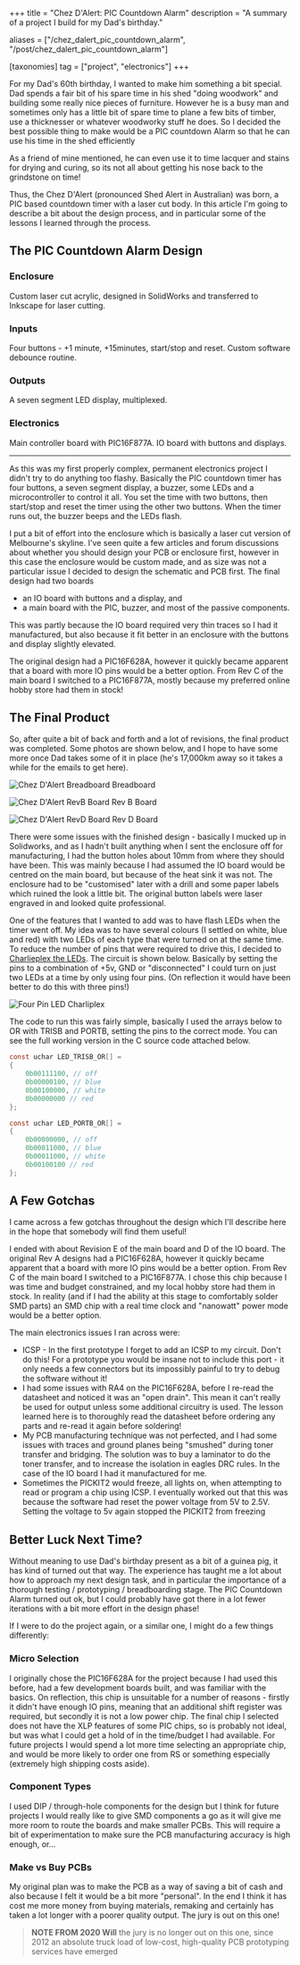 +++
title = "Chez D'Alert: PIC Countdown Alarm"
description = "A summary of a project I build for my Dad's birthday."

aliases = ["/chez_dalert_pic_countdown_alarm", "/post/chez_dalert_pic_countdown_alarm"]

[taxonomies]
tag = ["project", "electronics"]
+++

For my Dad's 60th birthday, I wanted to make him something a bit special. Dad
spends a fair bit of his spare time in his shed "doing woodwork" and building
some really nice pieces of furniture. However he is a busy man and sometimes
only has a little bit of spare time to plane a few bits of timber, use a
thicknesser or whatever woodworky stuff he does. So I decided the best possible
thing to make would be a PIC countdown Alarm so that he can use his time in the
shed efficiently

As a friend of mine mentioned, he can even use it to time lacquer and stains for
drying and curing, so its not all about getting his nose back to the grindstone
on time!

Thus, the Chez D'Alert (pronounced Shed Alert in Australian) was born, a PIC
based countdown timer with a laser cut body. In this article I'm going to
describe a bit about the design process, and in particular some of the lessons I
learned through the process.

## The PIC Countdown Alarm Design

### Enclosure

Custom laser cut acrylic, designed in SolidWorks and transferred to Inkscape for
laser cutting.

### Inputs

Four buttons - +1 minute, +15minutes, start/stop and reset. Custom software
debounce routine.

### Outputs

A seven segment LED display, multiplexed.

### Electronics

Main controller board with PIC16F877A. IO board with buttons and displays.

---

As this was my first properly complex, permanent electronics project I didn't
try to do anything too flashy. Basically the PIC countdown timer has four
buttons, a seven segment display, a buzzer, some LEDs and a microcontroller to
control it all. You set the time with two buttons, then start/stop and reset the
timer using the other two buttons. When the timer runs out, the buzzer beeps and
the LEDs flash.

I put a bit of effort into the enclosure which is basically a laser cut version
of Melbourne's skyline. I've seen quite a few articles and forum discussions
about whether you should design your PCB or enclosure first, however in this
case the enclosure would be custom made, and as size was not a particular issue
I decided to design the schematic and PCB first. The final design had two boards

- an IO board with buttons and a display, and
- a main board with the PIC, buzzer, and most of the passive components.

This was partly because the IO board required very thin traces so I had it
manufactured, but also because it fit better in an enclosure with the buttons
and display slightly elevated.

The original design had a PIC16F628A, however it quickly became apparent that a
board with more IO pins would be a better option. From Rev C of the main board I
switched to a PIC16F877A, mostly because my preferred online hobby store had
them in stock!

## The Final Product

So, after quite a bit of back and forth and a lot of revisions, the final
product was completed. Some photos are shown below, and I hope to have some more
once Dad takes some of it in place (he's 17,000km away so it takes a while for
the emails to get here).

![Chez D'Alert Breadboard Breadboard](/images/shedalert/shed-alert-breadboard.jpg)

![Chez D'Alert RevB Board Rev B Board](/images/shedalert/shed-alert-revb-board.jpg)

![Chez D'Alert RevD Board Rev D Board](/images/shedalert/shed-alert-revd-board.jpg)

There were some issues with the finished design - basically I mucked up in
Solidworks, and as I hadn't built anything when I sent the enclosure off for
manufacturing, I had the button holes about 10mm from where they should have
been. This was mainly because I had assumed the IO board would be centred on the
main board, but because of the heat sink it was not. The enclosure had to be
"customised" later with a drill and some paper labels which ruined the look a
little bit. The original button labels were laser engraved in and looked quite
professional.

One of the features that I wanted to add was to have flash LEDs when the timer
went off. My idea was to have several colours (I settled on white, blue and red)
with two LEDs of each type that were turned on at the same time. To reduce the
number of pins that were required to drive this, I decided to [Charlieplex the
LEDs](/chez-dalert-pic-countdown-alarm). The circuit is shown below. Basically
by setting the pins to a combination of +5v, GND or "disconnected" I could turn
on just two LEDs at a time by only using four pins. (On reflection it would have
been better to do this with three pins!)

![Four Pin LED Charliplex](/images/shedalert/led_charlieplex.png)

The code to run this was fairly simple, basically I used the arrays below to OR
with TRISB and PORTB, setting the pins to the correct mode. You can see the full
working version in the C source code attached below.

```c
const uchar LED_TRISB_OR[] =
{
    0b00111100, // off
    0b00000100, // blue
    0b00100000, // white
    0b00000000 // red
};

const uchar LED_PORTB_OR[] =
{
    0b00000000, // off
    0b00011000, // blue
    0b00011000, // white
    0b00100100 // red
};
```

## A Few Gotchas

I came across a few gotchas throughout the design which I'll describe here in
the hope that somebody will find them useful!

I ended with about Revision E of the main board and D of the IO board. The
original Rev A designs had a PIC16F628A, however it quickly became apparent that
a board with more IO pins would be a better option. From Rev C of the main board
I switched to a PIC16F877A. I chose this chip because I was time and budget
constrained, and my local hobby store had them in stock. In reality (and if I
had the ability at this stage to comfortably solder SMD parts) an SMD chip with
a real time clock and "nanowatt" power mode would be a better option.

The main electronics issues I ran across were:

- ICSP - In the first prototype I forget to add an ICSP to my circuit. Don't do
  this! For a prototype you would be insane not to include this port - it only
  needs a few connectors but its impossibly painful to try to debug the software
  without it!
- I had some issues with RA4 on the PIC16F628A, before I re-read the datasheet
  and noticed it was an "open drain". This mean it can't really be used for
  output unless some additional circuitry is used. The lesson learned here is to
  thoroughly read the datasheet before ordering any parts and re-read it again
  before soldering!
- My PCB manufacturing technique was not perfected, and I had some issues with
  traces and ground planes being "smushed" during toner transfer and bridging.
  The solution was to buy a laminator to do the toner transfer, and to increase
  the isolation in eagles DRC rules. In the case of the IO board I had it
  manufactured for me.
- Sometimes the PICKIT2 would freeze, all lights on, when attempting to read or
  program a chip using ICSP. I eventually worked out that this was because the
  software had reset the power voltage from 5V to 2.5V. Setting the voltage to
  5v again stopped the PICKIT2 from freezing
  
## Better Luck Next Time?

Without meaning to use Dad's birthday present as a bit of a guinea pig, it has
kind of turned out that way. The experience has taught me a lot about how to
approach my next design task, and in particular the importance of a thorough
testing / prototyping / breadboarding stage. The PIC Countdown Alarm turned out
ok, but I could probably have got there in a lot fewer iterations with a bit
more effort in the design phase!

If I were to do the project again, or a similar one, I might do a few things
differently:

### Micro Selection

I originally chose the PIC16F628A for the project because I had used this
before, had a few development boards built, and was familiar with the basics. On
reflection, this chip is unsuitable for a number of reasons - firstly it didn't
have enough IO pins, meaning that an additional shift register was required, but
secondly it is not a low power chip. The final chip I selected does not have the
XLP features of some PIC chips, so is probably not ideal, but was what I could
get a hold of in the time/budget I had available. For future projects I would
spend a lot more time selecting an appropriate chip, and would be more likely to
order one from RS or something especially (extremely high shipping costs aside).

### Component Types

I used DIP / through-hole components for the design but I think for future
projects I would really like to give SMD components a go as it will give me more
room to route the boards and make smaller PCBs. This will require a bit of
experimentation to make sure the PCB manufacturing accuracy is high enough,
or...

### Make vs Buy PCBs

My original plan was to make the PCB as a way of saving a bit of cash and also
because I felt it would be a bit more "personal". In the end I think it has cost
me more money from buying materials, remaking and certainly has taken a lot
longer with a poorer quality output. The jury is out on this one!

> **NOTE FROM 2020 Will** the jury is no longer out on this one, since 2012 an absolute truck
> load of low-cost, high-quality PCB prototyping services have emerged
